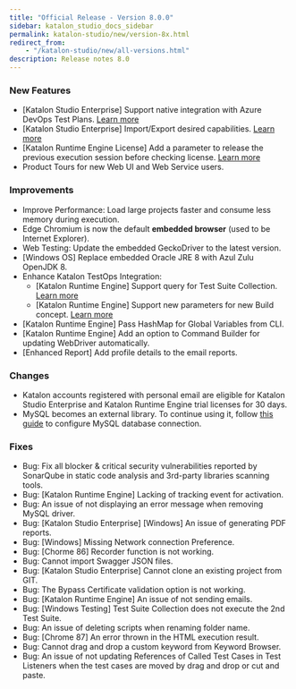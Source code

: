 ```yaml
---
title: "Official Release - Version 8.0.0" 
sidebar: katalon_studio_docs_sidebar
permalink: katalon-studio/new/version-8x.html
redirect_from:
    - "/katalon-studio/new/all-versions.html"
description: Release notes 8.0
---
```


### New Features

* [Katalon Studio Enterprise] Support native integration with Azure DevOps Test Plans. [Learn more](/katalon-studio/docs/azure-devops-test-plans.html)
* [Katalon Studio Enterprise] Import/Export desired capabilities. [Learn more](/katalon-studio/docs/import-export-desired-capabilities.html)
* [Katalon Runtime Engine License] Add a parameter to release the previous execution session before checking license. [Learn more](https://docs.katalon.com/katalon-studio/docs/console-mode-execution.html#general-options)
* Product Tours for new Web UI and Web Service users.

### Improvements

* Improve Performance: Load large projects faster and consume less memory during execution.
* Edge Chromium is now the default **embedded browser** (used to be Internet Explorer).
* Web Testing: Update the embedded GeckoDriver to the latest version.
* [Windows OS] Replace embedded Oracle JRE 8 with Azul Zulu OpenJDK 8.
* Enhance Katalon TestOps Integration:
    * [Katalon Runtime Engine] Support query for Test Suite Collection. [Learn more]()
    * [Katalon Runtime Engine] Support new parameters for new Build concept. [Learn more]()
* [Katalon Runtime Engine] Pass HashMap for Global Variables from CLI.
* [Katalon Runtime Engine] Add an option to Command Builder for updating WebDriver automatically.
* [Enhanced Report] Add profile details to the email reports.

### Changes

* Katalon accounts registered with personal email are eligible for Katalon Studio Enterprise and Katalon Runtime Engine trial licenses for 30 days.
* MySQL becomes an external library. To continue using it, follow [this guide](/katalon-studio/tutorials/how-to-implement-ddt-mysql.html) to configure MySQL database connection.

### Fixes

* Bug: Fix all blocker & critical security vulnerabilities reported by SonarQube in static code analysis and 3rd-party libraries scanning tools. 
* Bug: [Katalon Runtime Engine] Lacking of tracking event for activation.
* Bug: An issue of not displaying an error message when removing MySQL driver.
* Bug: [Katalon Studio Enterprise] [Windows] An issue of generating PDF reports.
* Bug: [Windows] Missing Network connection Preference.
* Bug: [Chorme 86] Recorder function is not working.
* Bug: Cannot import Swagger JSON files.
* Bug: [Katalon Studio Enterprise] Cannot clone an existing project from GIT.
* Bug: The Bypass Certificate validation option is not working.
* Bug: [Katalon Runtime Engine] An issue of not sending emails.
* Bug: [Windows Testing] Test Suite Collection does not execute the 2nd Test Suite.
* Bug: An issue of deleting scripts when renaming folder name.
* Bug: [Chrome 87] An error thrown in the HTML execution result.
* Bug: Cannot drag and drop a custom keyword from Keyword Browser.
* Bug: An issue of not updating References of Called Test Cases in Test Listeners when the test cases are moved by drag and drop or cut and paste.
